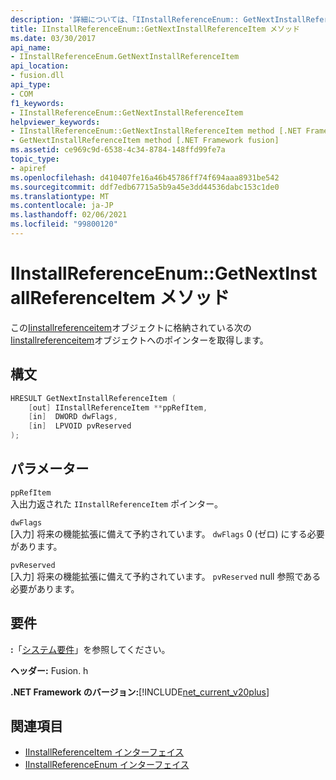 ```yaml
---
description: '詳細については、「IInstallReferenceEnum:: GetNextInstallReferenceItem メソッド」を参照してください。'
title: IInstallReferenceEnum::GetNextInstallReferenceItem メソッド
ms.date: 03/30/2017
api_name:
- IInstallReferenceEnum.GetNextInstallReferenceItem
api_location:
- fusion.dll
api_type:
- COM
f1_keywords:
- IInstallReferenceEnum::GetNextInstallReferenceItem
helpviewer_keywords:
- IInstallReferenceEnum::GetNextInstallReferenceItem method [.NET Framework fusion]
- GetNextInstallReferenceItem method [.NET Framework fusion]
ms.assetid: ce969c9d-6538-4c34-8784-148ffd99fe7a
topic_type:
- apiref
ms.openlocfilehash: d410407fe16a46b45786ff74f694aaa8931be542
ms.sourcegitcommit: ddf7edb67715a5b9a45e3dd44536dabc153c1de0
ms.translationtype: MT
ms.contentlocale: ja-JP
ms.lasthandoff: 02/06/2021
ms.locfileid: "99800120"
---
```

# <a name="iinstallreferenceenumgetnextinstallreferenceitem-method"></a>IInstallReferenceEnum::GetNextInstallReferenceItem メソッド

この[Iinstallreferenceitem](iinstallreferenceenum-interface.md)オブジェクトに格納されている次の[Iinstallreferenceitem](iinstallreferenceitem-interface.md)オブジェクトへのポインターを取得します。  
  
## <a name="syntax"></a>構文  
  
```cpp  
HRESULT GetNextInstallReferenceItem (  
    [out] IInstallReferenceItem **ppRefItem,  
    [in]  DWORD dwFlags,  
    [in]  LPVOID pvReserved  
);  
```  
  
## <a name="parameters"></a>パラメーター  

 `ppRefItem`  
 入出力返された `IInstallReferenceItem` ポインター。  
  
 `dwFlags`  
 [入力] 将来の機能拡張に備えて予約されています。 `dwFlags` 0 (ゼロ) にする必要があります。  
  
 `pvReserved`  
 [入力] 将来の機能拡張に備えて予約されています。 `pvReserved` null 参照である必要があります。  
  
## <a name="requirements"></a>要件  

 **:**「[システム要件](../../get-started/system-requirements.md)」を参照してください。  
  
 **ヘッダー:** Fusion. h  
  
 **.NET Framework のバージョン:**[!INCLUDE[net_current_v20plus](../../../../includes/net-current-v20plus-md.md)]  
  
## <a name="see-also"></a>関連項目

- [IInstallReferenceItem インターフェイス](iinstallreferenceitem-interface.md)
- [IInstallReferenceEnum インターフェイス](iinstallreferenceenum-interface.md)
